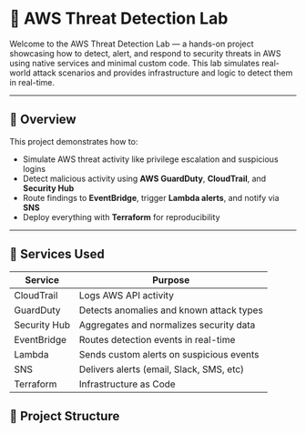 # 🔐 AWS Threat Detection Lab

Welcome to the AWS Threat Detection Lab — a hands-on project showcasing how to detect, alert, and respond to security threats in AWS using native services and minimal custom code. This lab simulates real-world attack scenarios and provides infrastructure and logic to detect them in real-time.

---

## 🧭 Overview

This project demonstrates how to:

- Simulate AWS threat activity like privilege escalation and suspicious logins
- Detect malicious activity using **AWS GuardDuty**, **CloudTrail**, and **Security Hub**
- Route findings to **EventBridge**, trigger **Lambda alerts**, and notify via **SNS**
- Deploy everything with **Terraform** for reproducibility

---

## 🧰 Services Used

| Service           | Purpose                                  |
|------------------|------------------------------------------|
| CloudTrail        | Logs AWS API activity                    |
| GuardDuty         | Detects anomalies and known attack types |
| Security Hub      | Aggregates and normalizes security data  |
| EventBridge       | Routes detection events in real-time     |
| Lambda            | Sends custom alerts on suspicious events |
| SNS               | Delivers alerts (email, Slack, SMS, etc) |
| Terraform         | Infrastructure as Code                   |
## 📁 Project Structure


